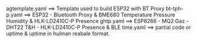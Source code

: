 agtemplate.yaml ==> Template used to build ESP32 with BT Proxy
bt-tph-p.yaml ==> ESP32 - Bluetooth Proxy & BME680 Temperature Pressure Humidity & HLK-LD2410C-P Presence
ghtp.yaml ==> ESP8266 - MQ2 Gaz - DHT22 T&H - HLK-LD2410C-P Presence & BLE
time.yaml ==> partial code or uptime & uptime in hulman reabale format.
